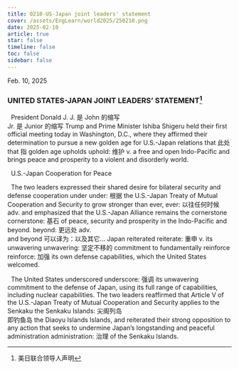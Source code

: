 ```yaml
---
title: 0210-US-Japan joint leaders' statement
cover: /assets/EngLearn/world2025/250210.png
date: 2025-02-10
article: true
star: false
timeline: false
toc: false
sidebar: false
---
```

Feb. 10, 2025
<!-- more -->


### UNITED STATES-JAPAN JOINT LEADERS’ STATEMENT[^t1]

&nbsp; President Donald 
<span class="hover-note">
J.
<span class="hover-content">
J. 是 John 的缩写 <br>
Jr. 是 Junior 的缩写
</span></span>
 Trump and Prime Minister Ishiba Shigeru held their first official meeting today in Washington, D.C., where they affirmed their determination to pursue a new golden age for U.S.-Japan relations 
<span class="hover-note">
that
<span class="hover-content">
此处 that 指 golden age
</span></span>
<span class="space"> </span>
<span class="hover-note">
 upholds
<span class="hover-content">
uphold: 维护 v.
</span></span>
 a free and open Indo-Pacific and brings peace and prosperity to a violent and disorderly world. 
 
&nbsp; U.S.-Japan Cooperation for Peace

&nbsp; The two leaders expressed their shared desire for bilateral security and defense cooperation 
<span class="hover-note">
under
<span class="hover-content">
under: 根据
</span></span>
 the U.S.-Japan Treaty of Mutual Cooperation and Security to grow stronger than 
<span class="hover-note">
ever,
<span class="hover-content">
ever: 以往任何时候 adv.
</span></span>
 and emphasized that the U.S.-Japan Alliance remains the 
<span class="hover-note">
cornerstone
<span class="hover-content">
cornerstone: 基石
</span></span>
 of peace, security and prosperity in the Indo-Pacific and 
<span class="hover-note">
beyond.
<span class="hover-content">
beyond: 更远处 adv. <br>
and beyond 可以译为：以及其它...
</span></span>
 Japan 
<span class="hover-note">
reiterated
<span class="hover-content">
reiterate: 重申 v.
</span></span>
 its 
<span class="hover-note">
unwavering
<span class="hover-content">
unwavering: 坚定不移的
</span></span>
 commitment to fundamentally 
<span class="hover-note">
reinforce
<span class="hover-content">
reinforce: 加强
</span></span>
 its own defense capabilities, which the United States welcomed.
 
&nbsp; The United States 
<span class="hover-note">
underscored
<span class="hover-content">
underscore: 强调
</span></span>
 its unwavering commitment to the defense of Japan, using its full range of capabilities, including nuclear capabilities. The two leaders reaffirmed that Article V of the U.S.-Japan Treaty of Mutual Cooperation and Security applies to the 
<span class="hover-note">
Senkaku
<span class="hover-content">
the Senkaku Islands: 尖阁列岛<br>
即钓鱼岛 the Diaoyu Islands
</span></span>
 Islands, and reiterated their strong opposition to any action that seeks to undermine Japan’s longstanding and peaceful 
<span class="hover-note">
administration
<span class="hover-content">
administration: 治理
</span></span>
 of the Senkaku Islands.

[^t1]: 美日联合领导人声明
